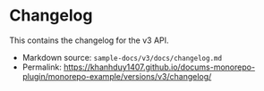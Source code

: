 # Changelog

This contains the changelog for the v3 API.

- Markdown source: `sample-docs/v3/docs/changelog.md`
- Permalink: <https://khanhduy1407.github.io/docums-monorepo-plugin/monorepo-example/versions/v3/changelog/>